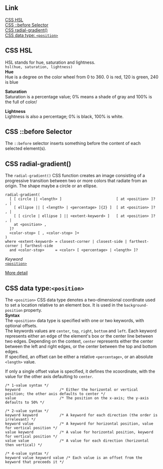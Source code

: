 ## Link
[CSS HSL](#CSS-HSL)     
[CSS ::before Selector](#CSS-::before-Selector)     
[CSS radial-gradient()](#CSS-radial-gradient())     
[CSS data type: `<position>`](#CSS-data-type:`<position>`)        


## CSS HSL
HSL stands for hue, saturation and lightness.       
`hsl(hue, saturation, lightness)`       
**Hue**     
Hue is a degree on the color wheel from 0 to 360. 0 is red, 120 is green, 240 is blue

**Saturation**      
Saturation is a percentage value; 0% means a shade of gray and 100% is the full of color/

**Lightness**       
Lightness is also a percentage; 0% is black, 100% is white.

## CSS ::before Selector
The `::before` selector inserts something before the content of each selected element(s).

## CSS radial-gradient()
The `radial-gradient()` CSS function creates an image consisting of a progressive transition between two or more colors that radiate from an origin. The shape maybe a circle or an ellipse.        

```
radial-gradient(
  [ [ circle || <length> ]                         [ at <position> ]? , |
    [ ellipse || [ <length> | <percentage> ]{2} ]  [ at <position> ]? , |
    [ [ circle | ellipse ] || <extent-keyword> ]   [ at <position> ]? , |
    at <position> ,
  ]?
  <color-stop> [ , <color-stop> ]+
)
where <extent-keyword> = closest-corner | closest-side | farthest-corner | farthest-side
  and <color-stop>     = <color> [ <percentage> | <length> ]? 
```     
*Keyword*       
[`<position>`](#CSS-data-type:`<position>`)        



[More detail](https://developer.mozilla.org/en-US/docs/Web/CSS/radial-gradient)

## CSS data type:`<position>`
The `<position>` CSS data type denotes a two-dimensional coordinate used to set a location relative to an element box. It is used in the `background-position` property.        
**Syntax**      
The `<position>` data type is specified with one or two keywords, with optional offsets.        
The keywords values are `center`, `top`, `right`, `bottom` and `left`. Each keyword represents either an edge of the element's box or the center line between two edges. Depending on the context, `center` represents either the center between the left and right edges, or the center between the top and bottom edges.      
If specified, an offset can be either a relative `<percentage>`, or an absolute `<length>` value.       

If only a single offset value is specified, it defines the xcoordinate, with the value for the other axis defaulting to `center`.

```
/* 1-value syntax */
keyword                  /* Either the horizontal or vertical position; the other axis defaults to center */
value                    /* The position on the x-axis; the y-axis defaults to 50% */

/* 2-value syntax */
keyword keyword          /* A keyword for each direction (the order is irrelevant) */
keyword value            /* A keyword for horizontal position, value for vertical position */
value keyword            /* A value for horizontal position, keyword for vertical position */
value value              /* A value for each direction (horizontal then vertical) */

/* 4-value syntax */
keyword value keyword value /* Each value is an offset from the keyword that preceeds it */
```